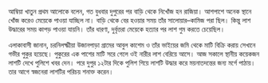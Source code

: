 আম্বিয়া খাতুন প্রথম আলোকে বলেন, গত বুধবার দুপুরের পর বাড়ি থেকে নিখোঁজ হন রাজিয়া। আশপাশে অনেক স্থানে খোঁজ করেও মেয়েকে পাওয়া যাচ্ছিল না। বাড়ি থেকে বের হওয়ার সময় তাঁর সালোয়ার–কামিজ পরা ছিল। কিন্তু লাশ উদ্ধারের সময় কাপড় পাওয়া যায়নি। তাঁর ধারণা, দুর্বৃত্তরা মেয়েকে হত্যার পর লাশ গুম করতে চেয়েছিল।

এলাকাবাসী জানান, চরনিলক্ষ্মীয়া উজানপাড়া গ্রামের আবুল কাশেম ও তাঁর ভাইয়ের জমি থেকে মাটি বিক্রি করায় সেখানে গভীর পুকুর হয়েছে। পুকুরের এক পাশের মাটি সরে গেলে ওই নারীর লাশ বেরিয়ে আসে। আজ সকালে স্থানীয় কয়েকজন লাশটি দেখে পুলিশে খবর দেন। পরে দুপুর ১২টার দিকে পুলিশ গিয়ে লাশটি উদ্ধার করে ময়নাতদন্তের জন্য মর্গে পাঠায়। তার আগে স্বজনেরা লাশটির পরিচয় শনাক্ত করেন।
